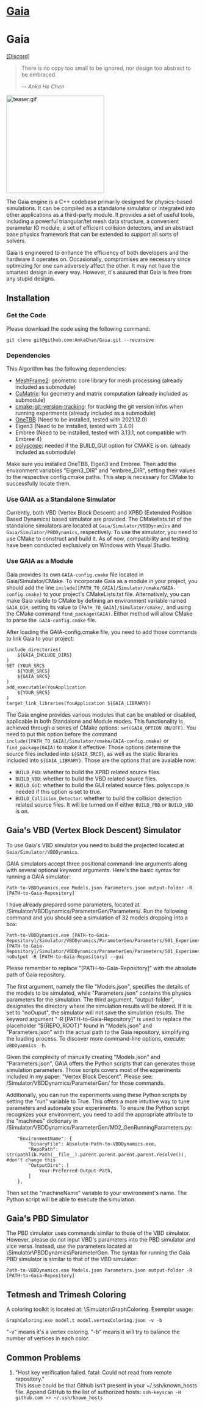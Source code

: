 # [Gaia](https://github.com/AnkaChan/Gaia)

# Gaia

[\[Discord\]](https://discord.gg/BRRaSmRpkm "Gaia Engine")
> There is no copy too small to be ignored, nor design too abstract to be embraced.
>
> -- <cite>Anka He Chen</cite>

<img alt="teaser.gif" src="https://github.com/AnkaChan/Gaia/blob/main/teaser.gif?raw=true" data-hpc="true" class="Box-sc-g0xbh4-0 kzRgrI" height="256px">

The Gaia engine is a C++ codebase primarily designed for physics-based simulations. It can be compiled as a standalone simulator or integrated into other applications as a third-party module.
It provides a set of useful tools, including a powerful triangular/tet mesh data structure, a convenient parameter IO module, a set of efficient collision detectors, and an abstract base physics framework that can be extended to support all sorts of solvers.

Gaia is engineered to enhance the efficiency of both developers and the hardware it operates on. Occasionally, compromises are necessary since optimizing for one can adversely affect the other. It may not have the smartest design in every way. However, it's assured that Gaia is free from any stupid designs.

## Installation

### Get the Code
Please download the code using  the following command:
```
git clone git@github.com:AnkaChan/Gaia.git --recursive
```

### Dependencies
This Algorithm has the following dependencies:
- [MeshFrame2](https://github.com/AnkaChan/MeshFrame2): geometric core library for mesh processing (already included as submodule)
- [CuMatrix](https://github.com/AnkaChan/CuMatrix/tree/main): for geometry and matrix computation (already included as submodule)
- [cmake-git-version-tracking](https://github.com/andrew-hardin/cmake-git-version-tracking): for tracking the git version infos when running experiments (already included as a submodule)
- [OneTBB](https://www.intel.com/content/www/us/en/developer/articles/tool/oneapi-standalone-components.html#onetbb) (Need to be installed, tested with 2021.12.0)
- Eigen3 (Need to be installed, tested with 3.4.0)
- Embree (Need to be installed, tested with 3.13.1, not compatible with Embree 4)
- [polyscope](https://github.com/nmwsharp/polyscope): needed if the BUILD_GUI option for CMAKE is on. (already included as submodule)

Make sure you installed OneTBB, Eigen3 and Embree. Then add the environment variables "Eigen3_DIR" and "embree_DIR", setting their values to the respective config.cmake paths. This step is necessary for CMake to successfully locate them.

### Use GAIA as a Standalone Simulator
Currently, both VBD (Vertex Block Descent) and XPBD (Extended Position Based Dynamics) based simulator are provided. The CMakelists.txt of the standalone simulators are located at ```Gaia/Simulator/VBDDynamics``` and ```Gaia/Simulator/PBDDynamics```, respectively. To use the simulator, you need to
use CMake to construct and build it. As of now, compatibility and testing have been conducted exclusively on Windows with Visual Studio.

### Use GAIA as a Module
Gaia provides its own ```GAIA-config.cmake``` file located in Gaia/Simulator/CMake. To incorporate Gaia as a module in your project, you should add the line ```include([PATH_TO_GAIA]/Simulator/cmake/GAIA-config.cmake)``` to your project's CMakeLists.txt file. Alternatively, you can make Gaia visible to CMake by defining an environment variable named ```GAIA_DIR```, setting its value to ```[PATH_TO_GAIA]/Simulator/cmake/```, and using the CMake command ```find_package(GAIA)```. Either method will allow CMake to parse the``` GAIA-config.cmake``` file.

After loading the GAIA-config.cmake file, you need to add those commands to link Gaia to your project:
```
include_directories(
	${GAIA_INCLUDE_DIRS}
)
SET (YOUR_SRCS 
	${YOUR_SRCS}
	${GAIA_SRCS}
)
add_executable(YouApplication 
	${YOUR_SRCS}
)
target_link_libraries(YouApplication ${GAIA_LIBRARY})
```

The Gaia engine provides various modules that can be enabled or disabled, applicable in both Standalone and Module modes. This functionality is achieved through a series of CMake options:
```set(GAIA_OPTION ON/OFF)```.
You need to put this option before the command ```include([PATH_TO_GAIA]/Simulator/cmake/GAIA-config.cmake)``` or ```find_package(GAIA)``` to make it effective.
Those options determine the source files included into ```${GAIA_SRCS}```, as well as the static libraries included into ```${GAIA_LIBRARY}```.
Those are the options that are avaiable now:
- ```BUILD_PBD```: whether to build the XPBD related source files.
- ```BUILD_VBD```: whether to build the VBD related source files.
- ```BUILD_GUI```: whether to build the GUI related source files. polyscope is needed if this option is set to true.
- ```BUILD_Collision_Detector```: whether to build the collision detection related source files. It will be turned on if either ```BUILD_PBD``` or ```BUILD_VBD``` is on.

## Gaia's VBD (Vertex Block Descent) Simulator  

To use Gaia's VBD simulator you need to build the projected located at ```Gaia/Simulator/VBDDynamics```.

GAIA simulators accept three positional command-line arguments along with several optional keyword arguments. Here's the basic syntax for running a GAIA simulator:
```
Path-to-VBDDynamics.exe Models.json Parameters.json output-folder -R [PATH-to-Gaia-Repository]
```
I have already prepared some parameters, located at /Simulator/VBDDynamics/ParameterGen/Parameters/. Run the following command and you should see a simulation of 32 models dropping into a box:
```
Path-to-VBDDynamics.exe [PATH-to-Gaia-Repository]/Simulator/VBDDynamics/ParameterGen/Parameters/S01_Experiment_HybridModelsDrop_sequentiallyAppea/S01_Experiment_HybridModelsDrop_sequentiallyAppear/Models.json [PATH-to-Gaia-Repository]/Simulator/VBDDynamics/ParameterGen/Parameters/S01_Experiment_HybridModelsDrop_sequentiallyAppea/S01_Experiment_HybridModelsDrop_sequentiallyAppear/Parameters.json noOutput -R [PATH-to-Gaia-Repository] --gui
```

Please remember to replace "[PATH-to-Gaia-Repository]" with the absolute path of Gaia repository.

The first argument, namely the file "Models.json", specifies the details of the models to be simulated, while "Parameters.json" contains the physics parameters for the simulation. The third argument, "output-folder", designates the directory where the simulation results will be stored. If it is set to "noOuput", the simulator will not save the simulation results.
The keyword argument "-R [PATH-to-Gaia-Repository]" is used to replace the placeholder "${REPO_ROOT}" found in "Models.json" and "Parameters.json" with the actual path to the Gaia repository, simplifying the loading process. To discover more command-line options, execute:
```VBDDyanmics -h```.

Given the complexity of manually creating "Models.json" and "Parameters.json", GAIA offers the Python scripts that can generates those simulation parameters. Those scripts covers most of the experiments included in my paper: "Vertex Block Descent". Please see: /Simulator/VBDDynamics/ParameterGen/ for those commands.

Additionally, you can run the experiments using these Python scripts by setting the "run" variable to True. This offers a more intuitive way to tune parameters and automate your experiments.  To ensure the Python script recognizes your environment, you need to add the appropriate attribute to the "machines" dictionary in /Simulator/VBDDynamics/ParameterGen/M02_GenRunningParameters.py:
```
    "EnvironmentName": {
        "binaryFile": Absolute-Path-to-VBDDynamics.exe,
        "RepoPath": str(pathlib.Path(__file__).parent.parent.parent.parent.resolve()), #don't change this
        "OutputDirs": [
            Your-Preferred-Output-Path,
        ]
    },
```
Then set the "machineName" variable to your environment's name. The Python script will be able to execute the simulation.

## Gaia's PBD Simulator  
The PBD simulator uses commands similar to those of the VBD simulator. However, please do not input VBD's parameters into the PBD simulator and vice versa. Instead, use the parameters located at \Simulator\PBDDynamics\ParameterGen. The syntax for running the Gaia PBD simulator is similar to that of the VBD simulator:
```
Path-to-VBDDynamics.exe Models.json Parameters.json output-folder -R [PATH-to-Gaia-Repository]
```
## Tetmesh and Trimesh Coloring
A coloring toolkit is located at: \Simulator\GraphColoring.
Exemplar usage:
```
GraphColoring.exe model.t model.vertexColoring.json -v -b
```
"-v" means it's a vertex coloring. "-b" means it will try to balance the number of vertices in each color.

## Common Problems
1. "Host key verification failed. fatal: Could not read from remote repository."  
This issue could be that Github isn't present in your ~/.ssh/known_hosts file.
Append GitHub to the list of authorized hosts:
```ssh-keyscan -H github.com >> ~/.ssh/known_hosts```

